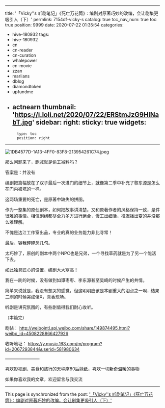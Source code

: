 
---
title: '「Vicky''s 听剧笔记」《死亡万花筒》：编剧对原著巧妙的改编，会让剧集更吸引人（下）'
permlink: 7154df-vicky-s
catalog: true
toc_nav_num: true
toc: true
position: 9999
date: 2020-07-22 01:35:54
categories:
- hive-180932
tags:
- hive-180932
- cn
- cn-reader
- cn-curation
- whalepower
- cn-movie
- zzan
- marlians
- dblog
- diamondtoken
- upfundme
- actnearn
thumbnail: 'https://i.loli.net/2020/07/22/ERStmJzG9HlNabT.jpg'
sidebar:
    right:
        sticky: true
widgets:
    -
        type: toc
        position: right
---


![1DB4577D-1A13-4FF0-83F8-213954261C74.jpeg](https://i.loli.net/2020/07/22/ERStmJzG9HlNabT.jpg)

那么问题来了，删减就是偷工减料吗？

答案是：并没有

编剧把篇幅放在了双子最后一次进门的细节上，就像第二季中补充了黎东源是怎么在门内被坑的一样。

这两场重要的死亡，是原著中缺失的拼图。

作为一整集的原创剧本，如何把故事讲清楚，又和原著作者的风格保持一致，是件很难的事情。相信剧组都尽全力多方进行磨合，慢工出细活，推迟播出变的并没那么难理解。

不愧是边江工作室出品，专业的真的业务能力非比寻常！

最后，容我碎碎念几句。

太巧妙了，原创的副本中两个NPC也是兄弟，一个寻找草药就是为了另一个能活下去。

如此独具匠心的设置，编剧大大塞高！

我在一刷的时候，没有做到如谭枣枣、李东源甚至吴崎的时候产生的共情。

简单来说就是，我没有想哭的感觉，但这明明应该是本剧重大的泪点之一啊…结果二刷的时候哭成傻X，真香现场。

听剧是讲究氛围的，有些剧值得我们耐心收听。


（本篇完）


剧帖：   http://weibointl.api.weibo.com/share/149874495.html?weibo_id=4508228866427926 

收听地址： https://y.music.163.com/m/program?id=2067293844&userid=581980634 


————————

喜欢影视剧、美食和旅行的天秤座80后妹纸，喜欢一切新奇温暖的事物

如果你喜欢我的文章，欢迎留言与我交流

- - -

This page is synchronized from the post: ['「Vicky''s 听剧笔记」《死亡万花筒》：编剧对原著巧妙的改编，会让剧集更吸引人（下）'](https://steemit.com/@nostalgic1212/7154df-vicky-s)

